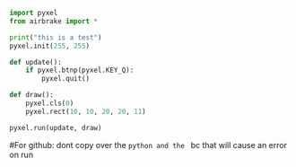```python
import pyxel
from airbrake import *

print("this is a test")
pyxel.init(255, 255)

def update():
    if pyxel.btnp(pyxel.KEY_Q):
        pyxel.quit()

def draw():
    pyxel.cls(0)
    pyxel.rect(10, 10, 20, 20, 11)

pyxel.run(update, draw)
```
#For github: dont copy over the ```python and the ``` bc that will cause an error on run
